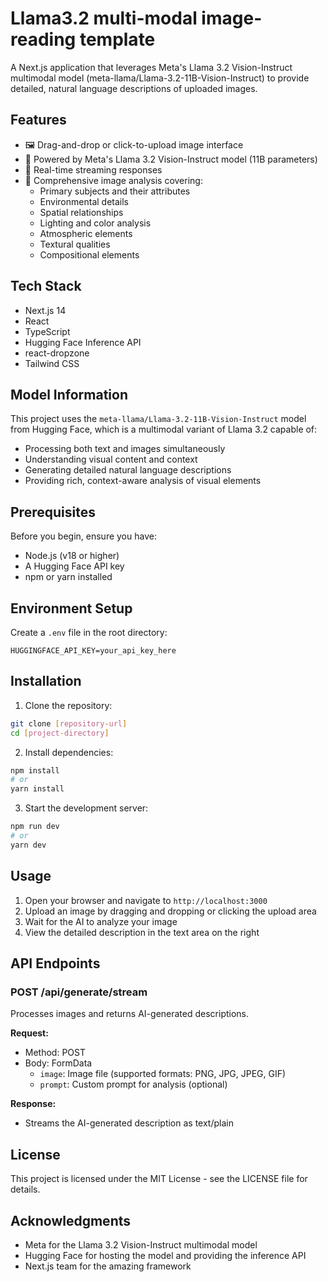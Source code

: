 # Llama3.2 multi-modal image-reading template

A Next.js application that leverages Meta's Llama 3.2 Vision-Instruct multimodal model (meta-llama/Llama-3.2-11B-Vision-Instruct) to provide detailed, natural language descriptions of uploaded images.

## Features

- 🖼️ Drag-and-drop or click-to-upload image interface
- 🤖 Powered by Meta's Llama 3.2 Vision-Instruct model (11B parameters)
- 💫 Real-time streaming responses
- 📝 Comprehensive image analysis covering:
  - Primary subjects and their attributes
  - Environmental details
  - Spatial relationships
  - Lighting and color analysis
  - Atmospheric elements
  - Textural qualities
  - Compositional elements

## Tech Stack

- Next.js 14
- React
- TypeScript
- Hugging Face Inference API
- react-dropzone
- Tailwind CSS

## Model Information

This project uses the `meta-llama/Llama-3.2-11B-Vision-Instruct` model from Hugging Face, which is a multimodal variant of Llama 3.2 capable of:
- Processing both text and images simultaneously
- Understanding visual content and context
- Generating detailed natural language descriptions
- Providing rich, context-aware analysis of visual elements

## Prerequisites

Before you begin, ensure you have:

- Node.js (v18 or higher)
- A Hugging Face API key
- npm or yarn installed

## Environment Setup

Create a `.env` file in the root directory:

```
HUGGINGFACE_API_KEY=your_api_key_here
```

## Installation

1. Clone the repository:
```bash
git clone [repository-url]
cd [project-directory]
```

2. Install dependencies:
```bash
npm install
# or
yarn install
```

3. Start the development server:
```bash
npm run dev
# or
yarn dev
```

## Usage

1. Open your browser and navigate to `http://localhost:3000`
2. Upload an image by dragging and dropping or clicking the upload area
3. Wait for the AI to analyze your image
4. View the detailed description in the text area on the right

## API Endpoints

### POST /api/generate/stream

Processes images and returns AI-generated descriptions.

**Request:**
- Method: POST
- Body: FormData
  - `image`: Image file (supported formats: PNG, JPG, JPEG, GIF)
  - `prompt`: Custom prompt for analysis (optional)

**Response:**
- Streams the AI-generated description as text/plain

## License

This project is licensed under the MIT License - see the LICENSE file for details.

## Acknowledgments

- Meta for the Llama 3.2 Vision-Instruct multimodal model
- Hugging Face for hosting the model and providing the inference API
- Next.js team for the amazing framework